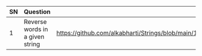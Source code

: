 | SN  | Question        | Link            |
| --  | --------------- | --------------- |
| 1  | Reverse words in a given string  | https://github.com/alkabharti/Strings/blob/main/1.%20Reverse%20words%20in%20a%20given%20string.md |
